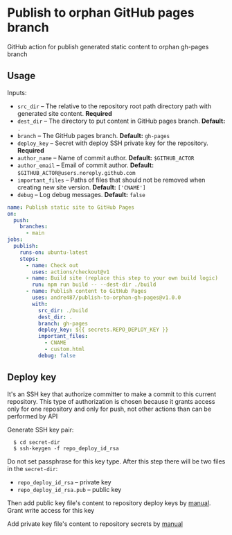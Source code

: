 # Publish to orphan GitHub pages branch

GitHub action for publish generated static content to orphan gh-pages branch

## Usage

Inputs:

  * `src_dir` – The relative to the repository root path directory path with generated site content. **Required**
  * `dest_dir` – The directory to put content in GitHub pages branch. **Default:** `.`
  * `branch` – The GitHub pages branch. **Default:** `gh-pages`
  * `deploy_key` – Secret with deploy SSH private key for the repository. **Required**
  * `author_name` – Name of commit author. **Default:** `$GITHUB_ACTOR`
  * `author_email` – Email of commit author. **Default:** `$GITHUB_ACTOR@users.noreply.github.com`
  * `important_files` – Paths of files that should not be removed when creating new site version. **Default:** `['CNAME']`
  * `debug` – Log debug messages. **Default:** `false`

```yaml
name: Publish static site to GitHub Pages
on:
  push:
    branches:
      - main
jobs:
  publish:
    runs-on: ubuntu-latest
    steps:
      - name: Check out
        uses: actions/checkout@v1
      - name: Build site (replace this step to your own build logic)
        run: npm run build -- --dest-dir ./build
      - name: Publish content to GitHub Pages
        uses: andre487/publish-to-orphan-gh-pages@v1.0.0
        with:
          src_dir: ./build
          dest_dir: .
          branch: gh-pages
          deploy_key: ${{ secrets.REPO_DEPLOY_KEY }}
          important_files:
            - CNAME
            - custom.html
          debug: false
```

## Deploy key

It's an SSH key that authorize committer to make a commit to this current repository. This type of authorization is
chosen because it grants access only for one repository and only for push, not other actions than can be performed by
API

Generate SSH key pair:

```shell
  $ cd secret-dir
  $ ssh-keygen -f repo_deploy_id_rsa
```

Do not set passphrase for this key type. After this step there will be two files in the `secret-dir`:

  * `repo_deploy_id_rsa` – private key
  * `repo_deploy_id_rsa.pub` – public key

Then add public key file's content to repository deploy keys
by [manual](https://docs.github.com/en/developers/overview/managing-deploy-keys#deploy-keys). Grant write access for
this key

Add private key file's content to repository secrets
by [manual](https://docs.github.com/en/actions/reference/encrypted-secrets)
